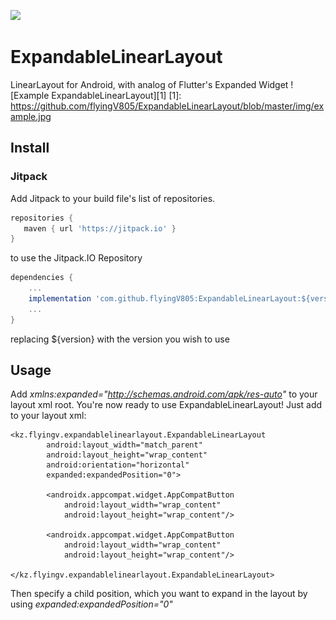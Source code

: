 [![](https://jitpack.io/v/flyingV805/ExpandableLinearLayout.svg)](https://jitpack.io/#flyingV805/ExpandableLinearLayout)

# ExpandableLinearLayout
LinearLayout for Android, with analog of Flutter's Expanded Widget
![Example ExpandableLinearLayout][1]
[1]: https://github.com/flyingV805/ExpandableLinearLayout/blob/master/img/example.jpg

## Install

### Jitpack

Add Jitpack to your build file's list of repositories.

```groovy
repositories {
   maven { url 'https://jitpack.io' }
}
```

to use the Jitpack.IO Repository

```groovy
dependencies {
    ...
    implementation 'com.github.flyingV805:ExpandableLinearLayout:${version}'
    ...
}
```
replacing ${version} with the version you wish to use

## Usage

Add _xmlns:expanded="http://schemas.android.com/apk/res-auto"_ to your layout xml root.
You're now ready to use ExpandableLinearLayout! Just add to your layout xml:

    <kz.flyingv.expandablelinearlayout.ExpandableLinearLayout
            android:layout_width="match_parent"
            android:layout_height="wrap_content"
            android:orientation="horizontal"
            expanded:expandedPosition="0">

            <androidx.appcompat.widget.AppCompatButton
                android:layout_width="wrap_content"
                android:layout_height="wrap_content"/>

            <androidx.appcompat.widget.AppCompatButton
                android:layout_width="wrap_content"
                android:layout_height="wrap_content"/>

    </kz.flyingv.expandablelinearlayout.ExpandableLinearLayout>

Then specify a child position, which you want to expand in the layout by using _expanded:expandedPosition="0"_
